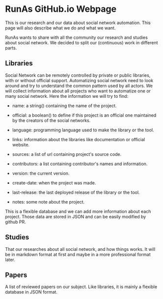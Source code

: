 # RunAs GitHub.io Webpage

This is our research and our data about social network
automation. This page will also describe what we do and what we want.

RunAs wants to share with all the community our research and studies
about social network. We decided to split our (continuous) work in
different parts.

## Libraries

Social Network can be remotely controlled by private or public
libraries, with or without official support. Automatizing social
network need to look around and try to understand the common pattern
used by all actors. We will collect information about all projects who
want to automatize one or many social network. Here the information we
will try to find:

 * name: a string() containing the name of the project.
 
 * official: a boolean() to define if this project is an official one
   maintained by the creators of the social networks.
 
 * language: programming language used to make the library or the
   tool.
 
 * links: information about the libraries like documentation or
   official website.
 
 * sources: a list of url containing project's source code.
 
 * contributors: a list containing contributor's names and
   information.
 
 * version: the current version.
 
 * create-date: when the project was made.
 
 * last-release: the last deployed release of the library or the tool.
 
 * notes: some note about the project.

This is a flexible database and we can add more information about each
project. Those data are stored in JSON and can be easily modified by
github PR.

## Studies

That our researches about all social network, and how things works. It
will be in markdown format at first and maybe in a more professional
format later.

## Papers

A list of reviewed papers on our subject. Like libraries, it is mainly
a flexible database in JSON format.
